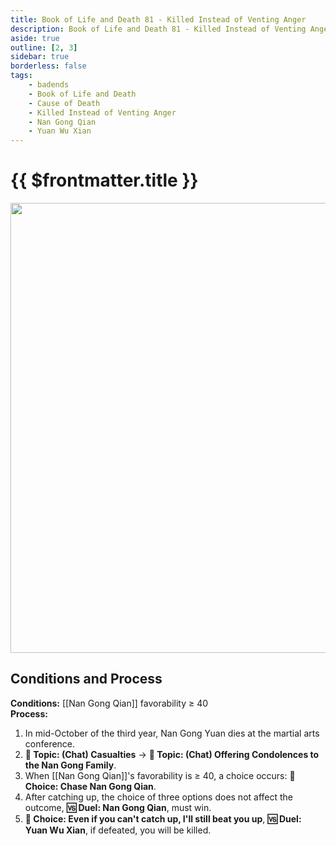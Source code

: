 ```yaml
---
title: Book of Life and Death 81 - Killed Instead of Venting Anger
description: Book of Life and Death 81 - Killed Instead of Venting Anger
aside: true
outline: [2, 3]
sidebar: true
borderless: false
tags:
    - badends
    - Book of Life and Death
    - Cause of Death
    - Killed Instead of Venting Anger
    - Nan Gong Qian
    - Yuan Wu Xian
---
```


# {{ $frontmatter.title }}

<img width="720" src="/images/badends/badend81.webp">

## Conditions and Process

<b>Conditions\:</b> [[Nan Gong Qian]] favorability ≥ 40<br>
<b>Process\:</b><br>

1. In mid\-October of the third year, Nan Gong Yuan dies at the martial arts conference.
2. **📜 Topic\: (Chat) Casualties** → **📜 Topic\: (Chat) Offering Condolences to the Nan Gong Family**.
3. When [[Nan Gong Qian]]'s favorability is ≥ 40, a choice occurs: **📖 Choice: Chase Nan Gong Qian**.
4. After catching up, the choice of three options does not affect the outcome, **🆚 Duel\: Nan Gong Qian**, must win.
5. **📖 Choice\: Even if you can't catch up, I'll still beat you up**, **🆚 Duel\: Yuan Wu Xian**, if defeated, you will be killed.
